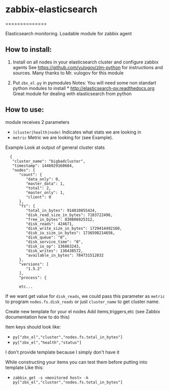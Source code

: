 # zabbix-elasticsearch
==============

Elasticsearch monitoring. Loadable module for zabbix agent

## How to install:

1. Install on all nodes in your elasticsearch cluster and configure zabbix agents 
See https://github.com/vulogov/zlm-python for instructions and sources. 
   Many thanks to Mr. vulogov for this module

2. Put `zbx_el.py` in pymodules
Notes:
        You will need some non standart python modules to install
        * http://elasticsearch-py.readthedocs.org
        Great module for dealing with elasticsearch from python 

## How to use:

module receives 2 parameters
* `(cluster|health|node)` Indicates what stats we are looking in
* `metric` Metric we are looking for (see Example).

Example
  Look at output of general cluster stats
```
  {
   "cluster_name": "bigbadcluster", 
   "timestamp": 1446029160604, 
   "nodes": {
      "count": {
         "data_only": 0, 
         "master_data": 1, 
         "total": 2, 
         "master_only": 1, 
         "client": 0
      }, 
      "fs": {
         "total_in_bytes": 914810855424, 
         "disk_read_size_in_bytes": 7183722496, 
         "free_in_bytes": 830806925312, 
         "disk_reads": 424671, 
         "disk_write_size_in_bytes": 1729414492160, 
         "disk_io_size_in_bytes": 1736598214656, 
         "disk_queue": "0", 
         "disk_service_time": "0", 
         "disk_io_op": 136863243, 
         "disk_writes": 136438572, 
         "available_in_bytes": 784731512832
      }, 
      "versions": [
         "1.5.2"
      ], 
      "process": {

      etc...
```
If we want get value for `disk_reads`, we could pass this parameter as `metric` to program
`nodes.fs.disk_reads` or just `cluster_name` to get cluster name.


Create new template for your el nodes
Add items,triggers,etc (see Zabbix documentation how to do this)

Item keys should look like:

* `py["zbx_el","cluster","nodes.fs.total_in_bytes"]`
* `py["zbx_el","health","status"]`

I don't provide template because I simply don't have it

While constructing your items you can test them before putting into template
Like this:
*  `zabbix_get -s <monitored host> -k py["zbx_el","cluster","nodes.fs.total_in_bytes"]`

      


